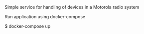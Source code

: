 Simple service for handling of devices in a Motorola radio system

Run application using docker-compose

$ docker-compose up
